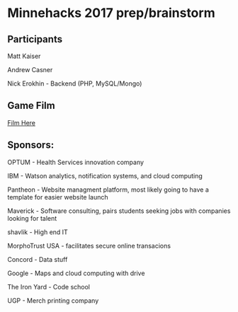 # Minnehacks 2017 prep/brainstorm

## Participants
Matt Kaiser

Andrew Casner

Nick Erokhin - Backend (PHP, MySQL/Mongo)

## Game Film
[Film Here](https://drive.google.com/drive/folders/0B7sEyTZirOMLOXRFTTJ6eGNYZWc?usp=sharing)


## Sponsors:

OPTUM - Health Services innovation company

IBM - Watson analytics, notification systems, and cloud computing 

Pantheon - Website managment platform, most likely going to have a template for easier website launch

Maverick - Software consulting, pairs students seeking jobs with companies looking for talent 

shavlik - High end IT 

MorphoTrust USA - facilitates secure online transacions

Concord - Data stuff

Google - Maps and cloud computing with drive

The Iron Yard - Code school

UGP - Merch printing company
